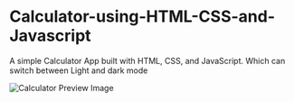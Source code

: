 # Calculator-using-HTML-CSS-and-Javascript

A simple Calculator App built with HTML, CSS, and JavaScript. Which can switch between Light and dark mode

![Calculator Preview Image](./assets/home_page_img.jpeg)

